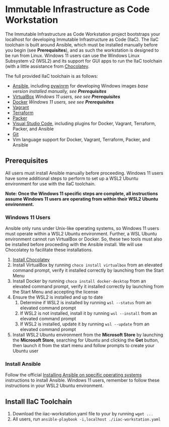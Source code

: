 # Immutable Infrastructure as Code Workstation

The Immutable Infrastructure as Code Workstation project bootstraps your localhost for developing Immutable Infrastructure as Code (IIaC). The IIaC toolchain is built around Ansible, which must be installed manually before you begin (see **Prerequisites**), and as such the workstation is designed to be run from Linux.  Windows 11 users can use the Windows Linux Subsystem v2 (WSL2) and its support for GUI apps to run the IIaC toolchain (with a little assistance from [Chocolatey](https://chocolatey.org/).

The full provided IIaC toolchain is as follows:

- [Ansible](https://www.ansible.com/), including [pywinrm](https://github.com/diyan/pywinrm) for developing Windows images *base version installed manually, see **Prerequisites***
- [VirtualBox](https://www.virtualbox.org/) *Windows 11 users, see see **Prerequisites***
- [Docker](https://www.docker.com/) *Windows 11 users, see see **Prerequisites***
- [Vagrant](https://www.vagrantup.com)
- [Terraform](https://www.terraform.io/)
- [Packer](https://www.packer.io/)
- [Visual Studio Code](https://code.visualstudio.com/), including plugins for Docker, Vagrant, Terraform, Packer, and Ansible
- [Git](https://git-scm.com/)
- Vim language support for Docker, Vagrant, Terraform, Packer, and Ansible

## Prerequisites

All users must install Ansible manually before proceeding.  Windows 11 users have some additional steps to perform to set up a WSL2 Ubuntu environment for use with the IIaC toolchain.

**Note: Once the Windows 11 specific steps are complete, all instructions assume Windows 11 users are operating from within their WSL2 Ubuntu environment.**

### Windows 11 Users

Ansible only runs under Unix-like operating systems, so Windows 11 users must operate within a WSL2 Ubuntu environment.  Further, a WSL Ubuntu environment cannot run VirtualBox or Docker.  So, these two tools must also be installed before proceeding with the Ansible install.  We will use Chocolatey to facilitate these installations.

1. [Install Chocolatey](https://chocolatey.org/install)
1. Install VirtualBox by running `choco install virtualbox` from an elevated command prompt, verify it installed correctly by launching from the Start Menu
1. Install Docker by running  `choco install docker-desktop` from an elevated command prompt, verify it installed correctly by launching from the Start Menu and accepting the license
1. Ensure the WSL2 is installed and up to date
    1. Determine if WSL2 is installed by running `wsl --status` from an elevated command prompt
    1. If WSL2 is not installed, install it by running `wsl --install` from an elevated command prompt
    1. If WSL2 is installed, update it by running `wsl --update` from an elevated command prompt
1. Install WSL2 Ubuntu environment from the **Microsoft Store** by launching the **Microsoft Store**, searching for Ubuntu and clicking the **Get** button, then launch it from the start menu and follow prompts to create your Ubuntu user

### Install Ansible

Follow the official [Installing Ansible on specific operating systems](https://docs.ansible.com/ansible/latest/installation_guide/intro_installation.html#installing-ansible-on-specific-operating-systems) instructions to install Ansible.  Windows 11 users, remember to follow these instructions in your WSL2 Ubuntu environment.

## Install IIaC Toolchain

1. Download the iiac-workstation.yaml file to your by running `wget ...`
1. All users, run `ansible-playbook -i,localhost ./iiac-workstation.yaml`


